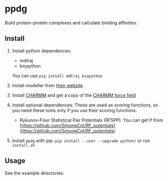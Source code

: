 
# ppdg

Build protein-protein complexes and calculate binding affinities.

## Install

1. Install python dependences:
    - mdtraj
    - biopython

   You can use `pip install mdtraj biopython`

2. Install modeller from [their website](https://salilab.org/modeller/)

3. Install [CHARMM](https://www.charmm.org/charmm/) and get a copy of the [CHARMM force field](http://mackerell.umaryland.edu/charmm_ff.shtml)

4. Install optional dependences. These are used as scoring functions, so you need these tools only if you use their scoring functions:
    - Rykunov-Fiser Statistical Pair Potentials (RFSPP). You can get if from 
   [https://github.com/SimoneCnt/RF_potentials](https://github.com/SimoneCnt/RF_potentials)

5. Install `ppdg` with pip: `pip install --user --upgrade python/` or run `install.sh`


## Usage

See the example directories.

